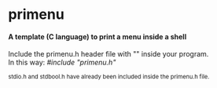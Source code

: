 # primenu
#### A template (C language) to print a menu inside a shell


<p>Include the primenu.h header file with "" inside your program.<br>
In this way: <em>#include "primenu.h"</em></p>

<sub>
<p>stdio.h and stdbool.h have already been included inside the primenu.h file.</p>
</sub>

